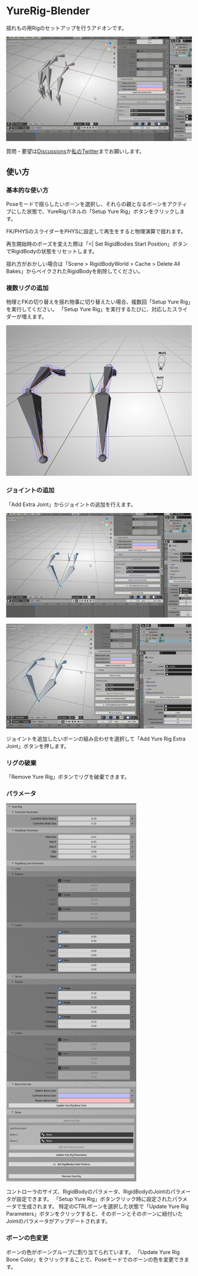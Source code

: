 # YureRig-Blender

揺れもの用Rigのセットアップを行うアドオンです。

![video](./img/video.gif)

質問・要望は[Discussions](https://github.com/MatchaChoco010/YureRig-Blender/discussions)か[私のTwitter](https://twitter.com/MatchaChoco010)までお願いします。

## 使い方

### 基本的な使い方

Poseモードで揺らしたいボーンを選択し、それらの親となるボーンをアクティブにした状態で、YureRigパネルの「Setup Yure Rig」ボタンをクリックします。

FK/PHYSのスライダーをPHYSに設定して再生をすると物理演算で揺れます。

再生開始時のポーズを変えた際は「<|   Set RigidBodies Start Position」ボタンでRigidBodyの状態をリセットします。

揺れ方がおかしい場合は「Scene > RigidBodyWorld > Cache > Delete All Bakes」からベイクされたRigidBodyを削除してください。

### 複数リグの追加

物理とFKの切り替えを揺れ物事に切り替えたい場合、複数回「Setup Yure Rig」を実行してください。
「Setup Yure Rig」を実行するたびに、対応したスライダーが増えます。

![screenshot](./img/screenshot-1.png)

### ジョイントの追加

「Add Extra Joint」からジョイントの追加を行えます。

![video](./img/video-1.gif)

![video](./img/video-2.gif)

ジョイントを追加したいボーンの組み合わせを選択して「Add Yure Rig Extra Joint」ボタンを押します。

### リグの破棄

「Remove Yure Rig」ボタンでリグを破棄できます。

### パラメータ

![screenshot](img/screenshot.png)

コントローラのサイズ、RigidBodyのパラメータ、RigidBodyのJointのパラメータが設定できます。
「Setup Yure Rig」ボタンクリック時に設定されたパラメータで生成されます。
特定のCTRLボーンを選択した状態で「Update Yure Rig Parameters」ボタンをクリックすると、そのボーンとそのボーンに紐付いたJointのパラメータがアップデートされます。

### ボーンの色変更

ボーンの色がボーングループに割り当てられています。
「Update Yure Rig Bone Color」をクリックすることで、Poseモードでのボーンの色を変更できます。
